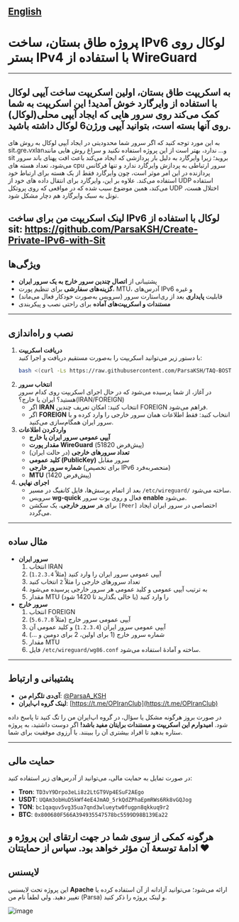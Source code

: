 [English](https://github.com/ParsaKSH/TAQ-BOSTAN/blob/main/README-en.md)
---
# پروژه ‌طاق بستان، ساخت IPv6 لوکال روی بستر IPv4 با استفاده از WireGuard
---
به **اسکریپت طاق بستان، اولین اسکریپت ساخت آیپی لوکال با استفاده از وایرگارد**
خوش آمدید! این اسکریپت به شما کمک می‌کند روی سرور هایی که ایجاد آیپی محلی(لوکال) روی آنها بسته است، بتوانید آیپی ورژن6 لوکال داشته باشید.
---
به این مورد توجه کنید که اگر سرور شما محدودیتی در ایجاد آیپی لوکال به روش های sit،gre،vxlanو... ندارد، بهتر است از این پروژه استفاده نکنید و سراغ روش هایی مانند sit بروید؛ زیرا وایرگارد به دلیل بار پردازشی که ایجاد می‌کند باعث افت پهنای باند سرور می‌شود، تعداد هسته های cpu سرور ارتباطی به پردازش وایرگارد ندارد و تنها فرکانس پردازنده در این امر موثر است، چون وایرگارد فقط از یک هسته برای ارتباط خود استفاده می‌کند.
علاوه بر این، وایرگارد برای انتقال داده های خود از UDP استفاده می‌کند، همین موضوع سبب شده که در مواقعی که روی پروتکل UDP اختلال هست، تونل به سبک وایرگارد هم دچار مشکل شود.

لینک اسکریپت من برای ساخت IPv6 لوکال با استفاده از sit: https://github.com/ParsaKSH/Create-Private-IPv6-with-Sit
---

## **ویژگی‌ها**
- پشتیبانی از **اتصال چندین سرور خارج به یک سرور ایران**  
- **گزینه‌های سفارشی** برای تنظیم پورت، MTU، آدرس‌های IPv6 و غیره  
- قابلیت **پایداری** بعد از ری‌استارت سرور (سرویس به‌صورت خودکار فعال می‌ماند)  
- **مستندات و اسکریپت‌های آماده** برای راحتی نصب و پیکربندی

---

## **نصب و راه‌اندازی**
1. **دریافت اسکریپت**  
   با دستور زیر می‌توانید اسکریپت را به‌صورت مستقیم دریافت و اجرا کنید:
   ```bash
   bash <(curl -Ls https://raw.githubusercontent.com/ParsaKSH/TAQ-BOSTAN/main/script.sh)

2. **انتخاب سرور**  
   در آغاز، از شما پرسیده می‌شود که در حال اجرای اسکریپت روی کدام سرور هستید؟ ایران یا خارج؟(IRAN/FOREIGN)
   - اگر **IRAN** انتخاب کنید: امکان تعریف چندین FOREIGN فراهم می‌شود.  
   - اگر **FOREIGN** انتخاب کنید: فقط اطلاعات همان سرور خارجی را وارد کرده و با سرور ایران همگام‌سازی می‌کنید.
3. **واردکردن اطلاعات**  
   - **آیپی عمومی سرور ایران یا خارج**  
   - **مقدار پورت WireGuard** (پیش‌فرض 51820)  
   - **تعداد سرورهای خارجی** (در حالت ایران)  
   - **کلید عمومی (PublicKey)** سرور مقابل  
   - **شماره سرور خارجی** (برای تخصیص IPv6 منحصربه‌فرد)  
   - **MTU** (پیش‌فرض 1420)  
4. **اجرای نهایی**  
   - بعد از اتمام پرسش‌ها، فایل کانفیگ در مسیر `/etc/wireguard/` ساخته می‌شود.  
   - سرویس **wg-quick** فعال و روی بوت سرور **enable** می‌شود.  
   - برای هر **سرور خارجی**، یک سکشن `[Peer]` اختصاصی در سرور ایران ایجاد می‌گردد.

---

## **مثال ساده**
- **سرور ایران**  
  1. انتخاب IRAN  
  2. آیپی عمومی سرور ایران را وارد کنید (مثلاً `1.2.3.4`)  
  3. تعداد سرورهای خارجی را مثلاً `2` انتخاب کنید  
  4. به ترتیب آیپی عمومی و کلید عمومی هر سرور خارجی پرسیده می‌شود  
  5. مقدار MTU را وارد کنید (یا خالی بگذارید تا 1420 شود)  
- **سرور خارج**  
  1. انتخاب FOREIGN  
  2. آیپی عمومی سرور خارج (مثلاً `5.6.7.8`)  
  3. آیپی عمومی سرور ایران (`1.2.3.4`) و کلید عمومی آن  
  4. شماره سرور خارج (1 برای اولین، 2 برای دومین و ...)  
  5. مقدار MTU  
  6. فایل `/etc/wireguard/wg86.conf` ساخته و آمادهٔ استفاده می‌شود.

---

## **پشتیبانی و ارتباط**
- **آی‌دی تلگرام من**: [@ParsaA_KSH](https://t.me/ParsaA_KSH)  
- **لینک گروه اپ‌ایران**: [https://t.me/OPIranClub](https://t.me/OPIranClub)

در صورت بروز هرگونه مشکل یا سؤال، در گروه اپ‌ایران من را تگ کنید تا پاسخ داده شود.
**امیدوارم این اسکریپت و مستندات برایتان مفید باشد!** اگر دوست داشتید، به پروژه ستاره بدهید تا افراد بیشتری آن را ببینند. با آرزوی موفقیت برای شما.

---

## **حمایت مالی**
در صورت تمایل به حمایت مالی، می‌توانید از آدرس‌های زیر استفاده کنید:

- **Tron**: `TD3vY9Drpo3eLi8z2LtGT9Vp4ESuF2AEgo`  
- **USDT**: `UQAm3obHuD5kWf4eE4JmAO_5rkQdZPhaEpmRWs6Rk8vGQJog`  
- **TON**: `bc1qaquv5vg35ua7qnd3wlueytw0fugpn8qkkuq9r2`  
- **BTC**: `0x800680F566A394935547578bc5599D98B139Ea22`

هرگونه کمکی از سوی شما در جهت ارتقای این پروژه و ادامهٔ توسعهٔ آن مؤثر خواهد بود. سپاس از حمایتتان ❤️
---

## **لایسنس**
این پروژه تحت لایسنس **Apache** ارائه می‌شود؛ می‌توانید آزادانه از آن استفاده کرده یا تغییر دهید. ولی لطفاً نام من (Parsa) و لینک پروژه را ذکر کنید.


![image](https://github.com/user-attachments/assets/f9f4e79a-0dd4-47ca-862a-8af8504a355a)



